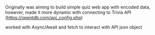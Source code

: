 Originally was aiming to build simple quiz web app with encoded data,
however, made it more dynamic with connecting to Trivia API (https://opentdb.com/api_config.php)


worked with Async/Await and fetch to interact with API json object

